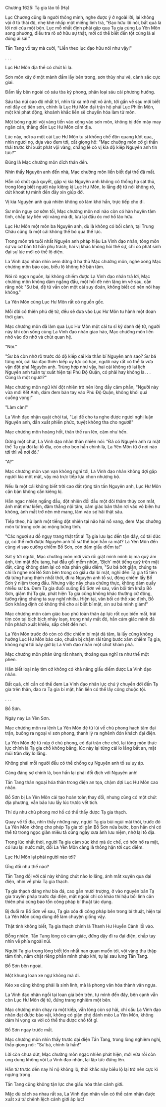 




Chương 1625: Tạ gia lão tổ (Hạ)


Lục Chương cũng là người thông minh, nghe được ý ở ngoài lời, lại không vội ở tỏ thái độ, nhẹ khẽ nhấp một miếng linh trà, "Đạo hữu lời nói, bất quá là lời nói của một bên. Lục mỗ nhất định phải gặp qua Tạ gia cùng La Yên Môn song phương, điều tra rõ sở hữu sự thật, mới có thể biết đến tột cùng là ai đúng ai sai."

Tần Tang vỗ tay mà cười, "Liền theo lục đạo hữu nói như vậy!"

. . .

Lục Hư Môn địa thế có chút kì lạ.

Sơn môn xây ở một mảnh đầm lầy bên trong, sơn thủy như vẽ, cảnh sắc cực giai.

Đầm lầy bên ngoài có sáu tòa kỳ phong, phân loại sáu cái phương hướng.

Sáu tòa núi cao độ nhất trí, nhìn từ xa mờ mịt vô ảnh, tới gần về sau mới biết nơi đây có tiên sơn, chính là Lục Hư Môn đại trận hộ phái Lục Phiến Môn, một khi phát động, khoảnh khắc liền sẽ chuyển hóa làm tử môn.

Một bóng người vội vàng tiến vào xông vào sơn môn, không bị đến mảy may ngăn cản, thẳng đến Lục Hư Môn cấm địa.

Lúc này, nơi xa một cái Lục Hư Môn tu sĩ khống chế độn quang lướt qua, nhìn người nọ, dựa vào đem tới, cất giọng hô: "Mạc chưởng môn cớ gì thần thái trước khi xuất phát vội vàng, chẳng lẽ có vị kia độ kiếp Nguyên anh tin tức?"

Đúng là Mạc chưởng môn đích thân đến.

Nhìn thấy Nguyên anh đến nhà, Mạc chưởng môn liền biết đại thế đã mất.

Hắn có chút quả quyết, gặp vị kia Nguyên anh không có thống hạ sát thủ, trong lòng biết người này kiêng kị Lục Hư Môn, lo lắng đệ tử nói không rõ, dứt khoát tự mình đến đây xin giúp đỡ.

Vị kia Nguyên anh quả nhiên không có làm khó hắn, trực tiếp cho đi.

Sư môn nguy cơ sớm tối, Mạc chưởng môn nơi nào còn có hàn huyên tâm tình, chắp tay liền vội vàng mà đi, lưu lại đầu óc mơ hồ lão hữu.

Lục Hư Môn một môn ba Nguyên anh, dù là không có bối cảnh, tại Trung Châu cũng là một cái không thể bỏ qua thế lực.

Trong môn trẻ tuổi nhất Nguyên anh pháp hiệu La Vinh đạo nhân, tông môn sự vụ cơ bản từ hắn phụ trách, hai vị khác không hỏi thế sự, chỉ có phát sinh đại sự lúc mới có thể lộ diện.

La Vinh đạo nhân nhìn xem đứng ở hạ thủ Mạc chưởng môn, nghe xong Mạc chưởng môn báo cáo, biểu lộ không hề bận tâm.

Nói rõ ngọn nguồn, lại không chiếm được La Vinh đạo nhân trả lời, Mạc chưởng môn không dám ngẩng đầu, một hồi đè nén lặng im về sau, cắn răng nói: "Sư bá, đệ tử vẫn còn một cái suy đoán, không biết có nên nói hay không."

La Yên Môn cùng Lục Hư Môn rất có nguồn gốc.

Mỗi đời có thiên phú đệ tử, đều sẽ đưa vào Lục Hư Môn tu hành một đoạn thời gian.

Mạc chưởng môn đã làm qua Lục Hư Môn một cái tu sĩ ký danh đệ tử, người này khi còn sống cùng La Vinh đạo nhân giao hảo, Mạc chưởng môn liền nhờ vào đó nhờ vả chút quan hệ.

"Nói."

"Sư bá còn nhớ rõ trước đó độ kiếp cái kia thần bí Nguyên anh sao? Sư bá từng nói, cái kia đạo thiên kiếp uy lực có hạn, người này rất có thể là vừa vặn đột phá Nguyên anh. Trùng hợp như vậy, hai cái không rõ lai lịch Nguyên anh tuần tự xuất hiện tại Phù Độ Quận, có phải hay không là. . . Cùng là một người?"

Mạc chưởng môn ngữ khí đột nhiên trở nên lòng đầy căm phẫn, "Người này vừa mới Kết Anh, dám đem bàn tay vào Phù Độ Quận, không khỏi quá cuồng vọng!"

"Làm càn!"

La Vinh đạo nhân quát chói tai, "Lại để cho ta nghe được ngươi nghị luận Nguyên anh, dẫn xuất phiền phức, tuyệt không tha cho ngươi!"

Mạc chưởng môn hoảng hốt, thân thể run lên, câm như hến.

Dừng một chút, La Vinh đạo nhân thản nhiên nói: "Đã có Nguyên anh ra mặt thế Tạ gia đòi lại tổ địa, còn cho bọn hắn chính là, La Yên Môn từ ở nơi nào tới thì về nơi đó."

"A?"

Mạc chưởng môn vạn vạn không nghĩ tới, La Vinh đạo nhân không đợi gặp người kia một mặt, vậy mà trực tiếp lựa chọn nhượng bộ.

Nếu là một cái không biết trời cao đất rộng tân tấn Nguyên anh, Lục Hư Môn căn bản không cần kiêng kị.

Hắn ngạc nhiên ngẩng đầu, đột nhiên đối đầu một đôi thâm thúy con mắt, ánh mắt như kiếm, đâm thẳng nội tâm, cảm giác bản thân rơi vào vô biên hư không, ánh mắt trở nên mê mang, lâm vào sợ hãi thật sâu.

Tiếp theo, hừ lạnh một tiếng đột nhiên tại não hải nổ vang, đem Mạc chưởng môn từ trong cơn ác mộng bừng tỉnh.

"Các ngươi sư đồ ngụy trang thật tốt a! Tạ gia lưu lạc đến tận đây, có tài đức gì, có thể mời được Nguyên anh tổ sư thế bọn hắn ra mặt? La Yên Môn đến cùng vì sao cưỡng chiếm Bồ Sơn, còn dám giấu diếm ta!"

Sát ý tới người, Mạc chưởng môn mới vừa rồi giật mình mình bị ma quỷ ám ảnh, tim mật đều tang, hai đầu gối mềm nhũn, 'Bịch' một tiếng quỳ trên mặt đất, cũng không dám lại có nửa phần giấu diếm, "Sư bá bớt giận, chúng ta chỉ là nghe nói Bồ Sơn bên trong có giấu đại bí mật, nghĩ đến Tạ gia tổ tiên đã từng hưng thịnh nhất thời, đi ra Nguyên anh tổ sư, động chiếm lấy Bồ Sơn ý niệm trong đầu. Nhưng việc này chưa chứng thực, không dám quấy nhiễu sư bá. Đem Tạ gia đuổi xuống Bồ Sơn về sau, vãn bối tìm khắp Bồ Sơn, giám thị Tạ gia, phát hiện Tạ gia cũng không khác thường cử động, tưởng rằng chúng ta suy nghĩ nhiều. Hiện tại, vãn bối có thể xác định, Bồ Sơn khẳng định có không thể cho ai biết bí mật, xin sư bá minh giám!"

Mạc chưởng môn cảm giác bao phủ toàn thân áp lực rốt cục biến mất, trái tim còn tại bịch bịch nhảy loạn, trong nháy mắt đó, hắn cảm giác mình đã hồn phách xuất khiếu, sắp chết đến nơi.

La Yên Môn trước đó còn có độc chiếm bí mật dã tâm, là lấy cũng không hướng Lục Hư Môn báo cáo, chuẩn bị chậm rãi từng bước xâm chiếm Tạ gia, không nghĩ tới bây giờ bị La Vinh đạo nhân một chút khám phá.

Mạc chưởng môn phản ứng rất nhanh, thoáng qua nghĩ ra như thế một phen.

Hắn biết loại này tìm cớ không có khả năng giấu diếm được La Vinh đạo nhân.

Bất quá, chỉ cần có thể đem La Vinh đạo nhân lực chú ý chuyển dời đến Tạ gia trên thân, đào ra Tạ gia bí mật, hắn liền có thể lấy công chuộc tội.

. . .

Bồ Sơn.

Ngày nay La Yên Sơn.

Mạc chưởng môn ra lệnh La Yên Môn đệ tử lùi về chủ phong hạch tâm đại trận, buông ra ngoại vi sơn phong, thanh lý ra nghênh đón khách đại điện.

La Yên Môn đệ tử núp ở chủ phong, có đại trận che chở, lại tông môn thực lực chính là Tạ gia chỗ không bằng, lúc này lại từng cái lo lắng bất an, mặt mũi tràn đầy lo lắng.

Không phải mỗi người đều có thể chống cự Nguyên anh tổ sư uy áp.

Càng đáng sợ chính là, bọn hắn lại phải đối địch với Nguyên anh!

Tần Tang thân ngoại hóa thân trong điện an tọa, chậm đợi Lục Hư Môn cao nhân.

Bồ Sơn bị La Yên Môn cải tạo hoàn toàn thay đổi, nhưng cũng có một chút địa phương, vẫn bảo lưu lấy lúc trước vết tích.

Thí dụ như chủ phong mơ hồ có thể thấy được Tạ gia thạch.

Quay về tổ địa, nhìn thấy những này, người Tạ gia bùi ngùi mãi thôi, trước đó La Yên Môn không cho phép Tạ gia tới gần Bồ Sơn nửa bước, bọn hắn chỉ có thể từ trong ngọc giản miêu tả cùng ngày xưa ảnh lưu niệm, nhớ lại tổ địa.

Trong lúc nhất thời, người Tạ gia cảm xúc khó mà ức chế, có hớn hở ra mặt, có lưu lại nước mắt, đối La Yên Môn càng là thống hận tới cực điểm.

Lục Hư Môn lại phái người nào tới?

Ứng đối như thế nào?

Tần Tang đối với cái này không chút nào lo lắng, ánh mắt xuyên qua đại điện, nhìn về phía Tạ gia thạch.

Tạ gia thạch dáng như bia đá, cao gần mười trượng, ở vào nguyên bản Tạ gia truyền pháp trước đại điện, mặt ngoài chỉ có khảo thí hậu bối linh căn thiên phú cùng bảo tồn công pháp bí thuật tác dụng.

Bị đuổi ra Bồ Sơn về sau, Tạ gia xóa đi công pháp bên trong bí thuật, hiện tại La Yên Môn cũng dùng để làm chuyện giống vậy.

Thật tình không biết, Tạ gia thạch chính là Thanh Hư Huyễn Cảnh lối vào.

Bỗng nhiên, Tần Tang lòng có cảm giác, đứng dậy đi ra đại điện, chắp tay nhìn về phía ngoài núi.

Người Tạ gia trong lòng biết lớn nhất nan quan muốn tới, vội vàng thu thập tâm tình, nắm chặt riêng phần mình pháp khí, tụ lại sau lưng Tần Tang.

Bồ Sơn bên ngoài.

Một khung loan xe ngự không mà đi.

Kéo xe cũng không phải là sinh linh, mà là phong vân hóa thành vân ngựa.

La Vinh đạo nhân ngồi tại loan giá bên trên, tự mình đến đây, bên cạnh vẫn còn Lục Hư Môn đệ tử, đứng trang nghiêm một bên.

Mạc chưởng môn chạy ra một kiếp, vẫn lòng còn sợ hãi, chỉ cầu La Vinh đạo nhân đạt được bảo vật, không có giận chó đánh mèo La Yên Môn, không dám hi vọng xa vời có thể thu được chỗ tốt gì.

Bồ Sơn ngay trước mắt.

Mạc chưởng môn nhìn thấy trước đại điện Tần Tang, trong lòng nghiêm nghị, thấp giọng nói: "Sư bá, chính là hắn!"

Lời còn chưa dứt, Mạc chưởng môn ngạc nhiên phát hiện, mới vừa rồi còn ung dung không vội La Vinh đạo nhân, lại lập tức đứng lên.

Hắn từ trước đến nay hỉ nộ không lộ, thời khắc này biểu lộ lại trở nên cực kì ngưng trọng.

Tần Tang cũng không tận lực che giấu hóa thân cảnh giới.

Mặc dù cách xa nhau rất xa, La Vinh đạo nhân vẫn có thể cảm nhận được xuất xứ từ chênh lệch cảnh giới áp lực!




